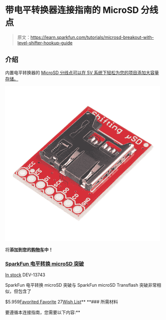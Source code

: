 # 带电平转换器连接指南的 MicroSD 分线点

> 原文：<https://learn.sparkfun.com/tutorials/microsd-breakout-with-level-shifter-hookup-guide>

## 介绍

内置电平转换器的 [MicroSD 分线点可以在 5V 系统下轻松为您的项目添加大容量存储。](https://www.sparkfun.com/products/13743)

[![SparkFun Level Shifting microSD Breakout](img/ba0e8a7cc7197a7161c6b823e5cc79bb.png)](https://www.sparkfun.com/products/13743) 

将**添加到您的[购物车](https://www.sparkfun.com/cart)中！**

### [SparkFun 电平转换 microSD 突破](https://www.sparkfun.com/products/13743)

[In stock](https://learn.sparkfun.com/static/bubbles/ "in stock") DEV-13743

SparkFun 电平转换 microSD 突破与 SparkFun microSD Transflash 突破非常相似，但包含了

$5.959[Favorited Favorite](# "Add to favorites") 27[Wish List](# "Add to wish list")** **### 所需材料

要遵循本连接指南，您需要以下内容:**